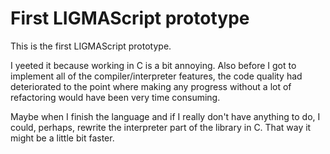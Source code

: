 # First LIGMAScript prototype

This is the first LIGMAScript prototype.

I yeeted it because working in C is a bit annoying. Also before I got to
implement all of the compiler/interpreter features, the code quality had
deteriorated to the point where making any progress without a lot of refactoring
would have been very time consuming.

Maybe when I finish the language and if I really don't have anything to do,
I could, perhaps, rewrite the interpreter part of the library in C. That way
it might be a little bit faster.